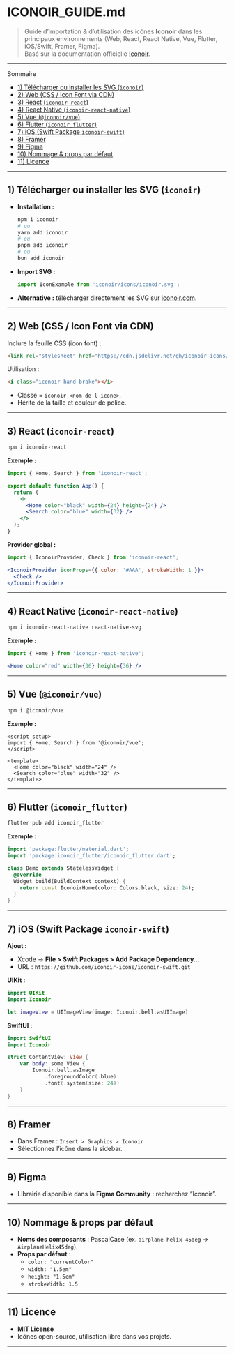 # ICONOIR_GUIDE.md

> Guide d’importation & d’utilisation des icônes **Iconoir** dans les principaux environnements (Web, React, React Native, Vue, Flutter, iOS/Swift, Framer, Figma).  
> Basé sur la documentation officielle [Iconoir](https://iconoir.com).

---

Sommaire

- [1) Télécharger ou installer les SVG (`iconoir`)](#1-télécharger-ou-installer-les-svg-iconoir)
- [2) Web (CSS / Icon Font via CDN)](#2-web-css--icon-font-via-cdn)
- [3) React (`iconoir-react`)](#3-react-iconoir-react)
- [4) React Native (`iconoir-react-native`)](#4-react-native-iconoir-react-native)
- [5) Vue (`@iconoir/vue`)](#5-vue-iconoirvue)
- [6) Flutter (`iconoir_flutter`)](#6-flutter-iconoir_flutter)
- [7) iOS (Swift Package `iconoir-swift`)](#7-ios-swift-package-iconoir-swift)
- [8) Framer](#8-framer)
- [9) Figma](#9-figma)
- [10) Nommage & props par défaut](#10-nommage--props-par-défaut)
- [11) Licence](#11-licence)

---

## 1) Télécharger ou installer les SVG (`iconoir`)

- **Installation :**
  
  ```bash
  npm i iconoir
  # ou
  yarn add iconoir
  # ou
  pnpm add iconoir
  # ou
  bun add iconoir
  ```

- **Import SVG :**
  
  ```js
  import IconExample from 'iconoir/icons/iconoir.svg';
  ```

- **Alternative :** télécharger directement les SVG sur [iconoir.com](https://iconoir.com).

---

## 2) Web (CSS / Icon Font via CDN)

Inclure la feuille CSS (icon font) :

```html
<link rel="stylesheet" href="https://cdn.jsdelivr.net/gh/iconoir-icons/iconoir@main/css/iconoir.css" />
```

Utilisation :

```html
<i class="iconoir-hand-brake"></i>
```

- Classe = `iconoir-<nom-de-l-icone>`.
- Hérite de la taille et couleur de police.

---

## 3) React (`iconoir-react`)

```bash
npm i iconoir-react
```

**Exemple :**

```jsx
import { Home, Search } from 'iconoir-react';

export default function App() {
  return (
    <>
      <Home color="black" width={24} height={24} />
      <Search color="blue" width={32} />
    </>
  );
}
```

**Provider global :**

```jsx
import { IconoirProvider, Check } from 'iconoir-react';

<IconoirProvider iconProps={{ color: '#AAA', strokeWidth: 1 }}>
  <Check />
</IconoirProvider>
```

---

## 4) React Native (`iconoir-react-native`)

```bash
npm i iconoir-react-native react-native-svg
```

**Exemple :**

```jsx
import { Home } from 'iconoir-react-native';

<Home color="red" width={36} height={36} />
```

---

## 5) Vue (`@iconoir/vue`)

```bash
npm i @iconoir/vue
```

**Exemple :**

```vue
<script setup>
import { Home, Search } from '@iconoir/vue';
</script>

<template>
  <Home color="black" width="24" />
  <Search color="blue" width="32" />
</template>
```

---

## 6) Flutter (`iconoir_flutter`)

```bash
flutter pub add iconoir_flutter
```

**Exemple :**

```dart
import 'package:flutter/material.dart';
import 'package:iconoir_flutter/iconoir_flutter.dart';

class Demo extends StatelessWidget {
  @override
  Widget build(BuildContext context) {
    return const IconoirHome(color: Colors.black, size: 24);
  }
}
```

---

## 7) iOS (Swift Package `iconoir-swift`)

**Ajout :**

- Xcode → **File > Swift Packages > Add Package Dependency…**  
- URL : `https://github.com/iconoir-icons/iconoir-swift.git`

**UIKit :**

```swift
import UIKit
import Iconoir

let imageView = UIImageView(image: Iconoir.bell.asUIImage)
```

**SwiftUI :**

```swift
import SwiftUI
import Iconoir

struct ContentView: View {
    var body: some View {
        Iconoir.bell.asImage
            .foregroundColor(.blue)
            .font(.system(size: 24))
    }
}
```

---

## 8) Framer

- Dans Framer : `Insert > Graphics > Iconoir`  
- Sélectionnez l’icône dans la sidebar.

---

## 9) Figma

- Librairie disponible dans la **Figma Community** : recherchez “Iconoir”.

---

## 10) Nommage & props par défaut

- **Noms des composants** : PascalCase (ex. `airplane-helix-45deg` → `AirplaneHelix45deg`).
- **Props par défaut** :
  - `color: "currentColor"`
  - `width: "1.5em"`
  - `height: "1.5em"`
  - `strokeWidth: 1.5`

---

## 11) Licence

- **MIT License**  
- Icônes open-source, utilisation libre dans vos projets.

---
